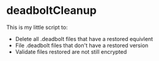 # deadboltCleanup

This is my little script to:
- Delete all .deadbolt files that have a restored equivlent
- File .deadbolt files that don't have a restored version
- Validate files restored are not still encrypted